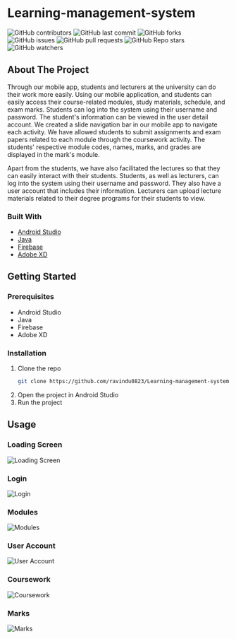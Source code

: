 # Learning-management-system
![GitHub contributors](https://img.shields.io/github/contributors/ravindu0823/Learning-management-system?style=for-the-badge)
![GitHub last commit](https://img.shields.io/github/last-commit/ravindu0823/Learning-management-system?style=for-the-badge)
![GitHub forks](https://img.shields.io/github/forks/ravindu0823/Learning-management-system?style=for-the-badge)
![GitHub issues](https://img.shields.io/github/issues/ravindu0823/Learning-management-system?style=for-the-badge)
![GitHub pull requests](https://img.shields.io/github/issues-pr/ravindu0823/Learning-management-system?style=for-the-badge)
![GitHub Repo stars](https://img.shields.io/github/stars/ravindu0823/Learning-management-system?style=for-the-badge)
![GitHub watchers](https://img.shields.io/github/watchers/ravindu0823/Learning-management-system?style=for-the-badge)

## About The Project
 Through 
our mobile app, students and lecturers at the university can do their work more easily. Using our mobile application, and students can easily access their course-related modules, study materials, schedule, and exam marks. Students can log into the system using their username and password. The student's information can be viewed in the user detail account. We created a slide navigation bar in our mobile app to navigate each activity. We have allowed students to submit assignments and exam papers related to each module through the coursework activity. The students' respective module codes, names, marks, and grades are displayed in the mark's module.

Apart from the students, we have also facilitated the lectures so that they can easily interact with their students. Students, as well as lecturers, can log into the system using their username and password. They also have a user account that includes their information. Lecturers can upload lecture materials related to their degree programs for their students to view.

### Built With
* [Android Studio](https://developer.android.com/studio)
* [Java](https://www.java.com/en/)
* [Firebase](https://firebase.google.com/)
* [Adobe XD](https://www.adobe.com/products/xd.html)

## Getting Started
### Prerequisites
* Android Studio
* Java
* Firebase
* Adobe XD


### Installation
1. Clone the repo
   ```sh
   git clone https://github.com/ravindu0823/Learning-management-system
    ```
2. Open the project in Android Studio
3. Run the project


## Usage
### Loading Screen
![Loading Screen](images/loading.jpg)


### Login
![Login](images/login.jpg)

### Modules
![Modules](images/modules.png)

### User Account
![User Account](images/user-account.png)

### Coursework
![Coursework](images/coursework.png)

### Marks
![Marks](images/marks.png)
